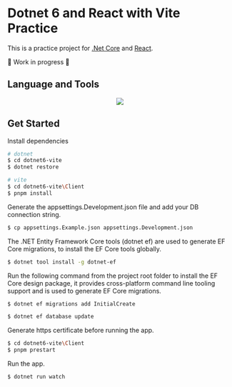 ﻿#  Dotnet 6 and React with Vite Practice

This is a practice project for [.Net Core](https://dotnet.microsoft.com/) and [React](https://reactjs.org/).

🚧 Work in progress 🚧

## Language and Tools

<div align="center">
  <img src="https://skillicons.dev/icons?i=ts,cs,vite,react,dotnet,postgres" />
</div>

## Get Started

Install dependencies

```bash
# dotnet
$ cd dotnet6-vite
$ dotnet restore

# vite
$ cd dotnet6-vite\Client
$ pnpm install 
```

Generate the appsettings.Development.json file and add your DB connection string.

```bash
$ cp appsettings.Example.json appsettings.Development.json
```

The .NET Entity Framework Core tools (dotnet ef) are used to generate EF Core migrations, to install the EF Core tools globally.

```bash
$ dotnet tool install -g dotnet-ef
```

Run the following command from the project root folder to install the EF Core design package, it provides cross-platform command line tooling support and is used to generate EF Core migrations.

```bash
$ dotnet ef migrations add InitialCreate

$ dotnet ef database update
```

Generate https certificate before running the app.

```bash
$ cd dotnet6-vite\Client
$ pnpm prestart
```

Run the app.

```bash
$ dotnet run watch
```